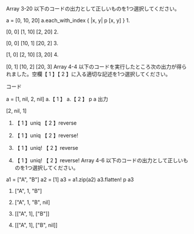 Array 3-20
以下のコードの出力として正しいものを1つ選択してください。

a = [0, 10, 20]
a.each_with_index { |x, y| p [x, y] }
1.  

[0, 0]
[1, 10]
[2, 20]
2.  

[0, 0]
[10, 1]
[20, 2]
3.  

[1, 0]
[2, 10]
[3, 20]
4.  

[0, 1]
[10, 2]
[20, 3]
Array 4-4
以下のコードを実行したところ次の出力が得られました。空欄【 1 】【 2 】に入る適切な記述を1つ選択してください。

コード

a = [1, nil, 2, nil]
a.【  1  】
a.【  2  】
p a
出力

[2, nil, 1]
1.   【 1 】uniq 【 2 】reverse

2.   【 1 】uniq 【 2 】reverse!

3.   【 1 】uniq! 【 2 】reverse

4.   【 1 】uniq! 【 2 】reverse!
Array 4-6
以下のコードの出力として正しいものを1つ選択してください。

a1 = ["A", "B"]
a2 = [1]
a3 = a1.zip(a2)
a3.flatten!
p a3
1.   ["A", 1, "B"]

2.   ["A", 1, "B", nil]

3.   [["A", 1], ["B"]]

4.   [["A", 1], ["B", nil]]

